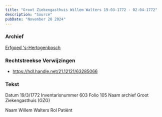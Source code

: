 ```yaml
---
title: "Groot Ziekengasthuis Willem Walters 19-03-1772 - 02-04-1772"
description: "Source"
pubDate: "November 20 2024"
---
```


### Archief
[Erfgoed 's-Hertogenbosch](https://www.erfgoedshertogenbosch.nl/)

### Rechtstreekse Verwijzingen
- https://hdl.handle.net/21.12121/63285066

### Tekst
Datum 19/3/1772
Inventarisnummer 603
Folio 105
Naam archief Groot Ziekengasthuis (GZG)
 
Naam Willem Walters
Rol Patiënt